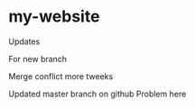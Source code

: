 # my-website

Updates

For new branch

Merge conflict more tweeks

Updated master branch on github
Problem here
